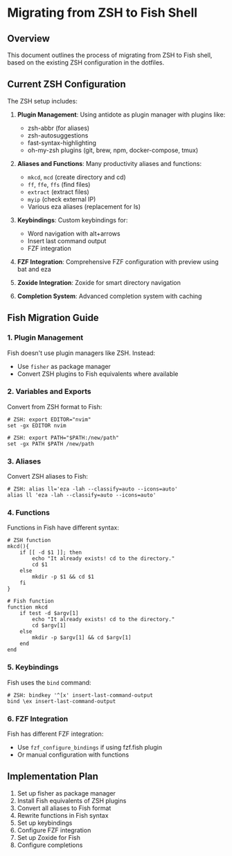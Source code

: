 # Migrating from ZSH to Fish Shell

## Overview

This document outlines the process of migrating from ZSH to Fish shell, based on the existing ZSH configuration in the dotfiles.

## Current ZSH Configuration

The ZSH setup includes:

1. **Plugin Management**: Using antidote as plugin manager with plugins like:
   - zsh-abbr (for aliases)
   - zsh-autosuggestions
   - fast-syntax-highlighting
   - oh-my-zsh plugins (git, brew, npm, docker-compose, tmux)

2. **Aliases and Functions**: Many productivity aliases and functions:
   - `mkcd`, `mcd` (create directory and cd)
   - `ff`, `ffe`, `ffs` (find files)
   - `extract` (extract files)
   - `myip` (check external IP)
   - Various eza aliases (replacement for ls)

3. **Keybindings**: Custom keybindings for:
   - Word navigation with alt+arrows
   - Insert last command output
   - FZF integration

4. **FZF Integration**: Comprehensive FZF configuration with preview using bat and eza

5. **Zoxide Integration**: Zoxide for smart directory navigation

6. **Completion System**: Advanced completion system with caching

## Fish Migration Guide

### 1. Plugin Management

Fish doesn't use plugin managers like ZSH. Instead:
- Use `fisher` as package manager
- Convert ZSH plugins to Fish equivalents where available

### 2. Variables and Exports

Convert from ZSH format to Fish:
```fish
# ZSH: export EDITOR="nvim"
set -gx EDITOR nvim

# ZSH: export PATH="$PATH:/new/path"
set -gx PATH $PATH /new/path
```

### 3. Aliases

Convert ZSH aliases to Fish:
```fish
# ZSH: alias ll='eza -lah --classify=auto --icons=auto'
alias ll 'eza -lah --classify=auto --icons=auto'
```

### 4. Functions

Functions in Fish have different syntax:
```fish
# ZSH function
mkcd(){
    if [[ -d $1 ]]; then
        echo "It already exists! cd to the directory."
        cd $1
    else
        mkdir -p $1 && cd $1
    fi
}

# Fish function
function mkcd
    if test -d $argv[1]
        echo "It already exists! cd to the directory."
        cd $argv[1]
    else
        mkdir -p $argv[1] && cd $argv[1]
    end
end
```

### 5. Keybindings

Fish uses the `bind` command:
```fish
# ZSH: bindkey '^[x' insert-last-command-output
bind \ex insert-last-command-output
```

### 6. FZF Integration

Fish has different FZF integration:
- Use `fzf_configure_bindings` if using fzf.fish plugin
- Or manual configuration with functions

## Implementation Plan

1. Set up fisher as package manager
2. Install Fish equivalents of ZSH plugins
3. Convert all aliases to Fish format
4. Rewrite functions in Fish syntax
5. Set up keybindings
6. Configure FZF integration
7. Set up Zoxide for Fish
8. Configure completions
